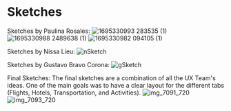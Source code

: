 # Sketches
Sketches by Paulina Rosales:
![1695330993 283535 (1)](https://github.com/ChicoState/UX-BudgetTravel/assets/111808082/321724b4-0f53-4193-aabd-c465622123bc)
![1695330988 2489638 (1)](https://github.com/ChicoState/UX-BudgetTravel/assets/111808082/8af449cf-dedd-41b3-9b05-3a3346631f5c)
![1695330982 094105 (1)](https://github.com/ChicoState/UX-BudgetTravel/assets/111808082/f9ce68d2-4fa4-4b21-8d74-56b4dc18c0ad)

Sketches by Nissa Lieu:
![nSketch](https://github.com/ChicoState/UX-BudgetTravel/assets/111808082/bf389ab5-966e-4938-ad0e-f92430971ae2)

Sketches by Gustavo Bravo Corona:
![gSketch](https://github.com/ChicoState/UX-BudgetTravel/assets/111808082/3b6fa9cf-a192-49a0-b08f-873060bc6466)

Final Sketches:
The final sketches are a combination of all the UX Team's ideas. One of the main goals was to have a clear layout for the different tabs (Flights, Hotels, Transportation, and Activities).
![img_7091_720](https://github.com/ChicoState/UX-BudgetTravel/assets/111808082/5db77167-3487-47f0-a77e-36b56f7d13a5)
![img_7093_720](https://github.com/ChicoState/UX-BudgetTravel/assets/111808082/975e9e07-eb0e-4dcc-94d2-9029394d7422)
